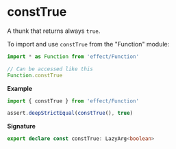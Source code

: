 # constTrue

A thunk that returns always `true`.

To import and use `constTrue` from the "Function" module:

```ts
import * as Function from 'effect/Function'

// Can be accessed like this
Function.constTrue
```

**Example**

```ts
import { constTrue } from 'effect/Function'

assert.deepStrictEqual(constTrue(), true)
```

**Signature**

```ts
export declare const constTrue: LazyArg<boolean>
```
